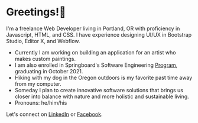 # Greetings!🖖

I'm a freelance Web Developer living in Portland, OR with proficiency in Javascript, HTML, and CSS. I have experience designing UI/UX in Bootstrap Studio, Editor X, and Webflow.

- Currently I am working on building an application for an artist who makes custom paintings.
- I am also enrolled in Springboard's Software Engineering <a href='https://www.springboard.com/courses/software-engineering-career-track/'>Program</a>, graduating in October 2021.
- Hiking with my dog in the Oregon outdoors is my favorite past time away from my computer.  
- Someday I plan to create innovative software solutions that brings us closer into balance with nature and more holistic and sustainable living.
- Pronouns: he/him/his


Let's connect on <a href='http://www.linkedin.com/in/bryantmac'>LinkedIn</a> or <a href='http://www.facebook.com/bryantm'>Facebook</a>.

<!--## Github Stats!


<!-- ![Anurag's GitHub stats](https://github-readme-stats.vercel.app/api?username=zataara&show_icons=true&theme=tokyonight)


<!-- [![Top Langs](https://github-readme-stats.vercel.app/api/top-langs/?username=zataara&layout=compact)](https://github.com/anuraghazra/github-readme-stats)







